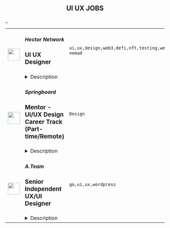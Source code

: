 <div align="center"><h2>UI UX JOBS</h2></div><table><tr>
                <td width="100" height="100" rowspan="2">
                    <img src="https://remoteok.com/assets/img/jobs/8f55d9333898e15da56ca9908c7400301666336520.png" width="38px" height="auto">
                </td>
                <td width="300">
                    <h5>Hector Network</h5>
                    <h3>UI UX Designer</h3>
                </td>
                <td width="300">
                    <code>ui,ux,design,web3,defi,nft,testing,web,animation,html,digital nomad</code>
                </td>
                <td width="200">
                <text>3 days ago</text>
                </td>
                <td width="100" rowspan="2">
                <a href="https://remoteOK.com/remote-jobs/remote-ui-ux-designer-hector-network-136427" align="right" target="_blank">Apply</a>
                </td>
            </tr>
            <tr>
                <td colspan="3">
                <details><summary>Description</summary>
                <p><strong>About the company </strong></p>
<p><u><a href="http://hector.network" rel="noopener noreferrer nofollow">Hector Network i</a></u>s an expansive decentralized ecosystem run by a utility token, HEC, and complemented by the TOR stablecoin. The company is committed to developing the future of <strong>web3</strong> by pioneering decentralized offerings ranging from Tokenomics, <strong>NFT</strong> collections, and marketplace to launchpad and<strong> Defi Metaverse</strong>. <br><br>Our mission is to bring mass adoption of blockchain technology to life by lowering the barrier to entry and making <strong>crosschain</strong> expansion happen. <br><br></p>
<p>Hector Network is a growing project with big ambitions and an incredible team of passionate innovators. <strong><em>As such, we are looking for a very driven and passionate UI designer who thrives in a fast-paced environment to work together with the team on many exciting sub-brands.</em></strong><br><br>In that role, youâll be working closely with the Head of UI,external design, and development teams to help them easily make functional Web3 dApps and other sub-projects visually stunning and instantly attractive. Your focus will be on different sub-projects such as Dex, Institute, NFT marketplace, library, Metaverse, and many more. <br><br></p>
<p>In addition to that, you'll be working on website design, digital campaigns, and promotional materials.</p>
<p><strong>The ideal candidate</strong> has design ingenuity, a sense of art, user empathy, curiosity, with the ability to understand development structure and at least basic web development. You will help us bridge the gap between new users who are not familiar with the crypto/NFT/DeFi space and existing users who are well acquainted with such technologies.</p>
<p><strong>Hereâs what youâll be doing</strong></p>
<ul>
<li>Designing and iterating the user interface elements of our sub-projects to effectively communicate interaction and design ideas</li>
<li>Creating well-crafted, high-fidelity UI mockups,interfaces,visuals and components</li>
<li>Improving design systems </li>
<li>Creating clear and attractive interface assets such as buttons, icons, widgets, diagrams, illustrations and infographics</li>
<li>Conducting layout adjustments based on changing requirements and user feedback</li>
<li>Refining design through rigorous testing in order to ensure improvement and optimization</li>
<li>Keeping your understanding and knowledge up to date with the latest UI trends, techniques, and technologies</li>
</ul>
<p><strong>Desired skills and experiences</strong></p>
<ul>
<li>Strong visual portfolio demonstrating conceptual thinking and problem solving</li>
<li>At least 2 years of  UI experience</li>
<li>Confident in Figma</li>
<li>Confident in Adobe Suite (or similar graphics software)</li>
<li> Knowledge of Interaction Design and Graphic Design principles</li>
<li>Understanding of culture and trends in design and UI best practices</li>
<li>Visual Communication skills and ability to envision and translate complex information into functional content/layouts</li>
<li>The ability to deconstruct Functional / Non Functional Requirements into a UX driven application</li>
<li>UI animation is a plus</li>
<li>CSS3 / HTML 5 is aplus</li>
<li>Experience with confluence is a plus</li>
<li>Previous experience with Web 3 projects or desire to develop your career in that space is a big plus</li>
</ul>
<p><strong>Why working with us</strong></p>
<ul>
<li>Exciting opportunity to join a top Web3 project on a Fantom network</li>
<li>Amazing chance for you career movement into the revolutionary and innovative space</li>
<li>Competitive salary</li>
<li>The environment of creativity, flexibility and freedom</li>
<li>Global Connections in the Web3 space </li>
<li>Working in environment where ideas and opinions are valued and encouraged </li>
<li>Talented and supportive team</li>
<li>Flexible Hours </li>
<li>Youâll learn a looot</li>
</ul>
<p></p>
<p><em>  We are </em><em>going full steam ahead! </em><br><em>  Come join us!!!</em></p>
<p></p><br/><br/>Please mention the word **LUSH** and tag RMzQuMjAwLjI0Ni4yNTM= when applying to show you read the job post completely (#RMzQuMjAwLjI0Ni4yNTM=). This is a beta feature to avoid spam applicants. Companies can search these words to find applicants that read this and see they're human.
                </details>
                </td>
            </tr>,<tr>
                <td width="100" height="100" rowspan="2">
                    <img src="https://weworkremotely.com/assets/IsotypeV2-1ebe3dd57673f3e8d02b7490bc0faaef55d6a95d3a4aaf17298bd3ed503ae7fe.svg" width="38px" height="auto">
                </td>
                <td width="300">
                    <h5>Springboard</h5>
                    <h3> Mentor - UI/UX Design Career Track (Part-time/Remote)</h3>
                </td>
                <td width="300">
                    <code>Design</code>
                </td>
                <td width="200">
                <text>242 days ago</text>
                </td>
                <td width="100" rowspan="2">
                <a href="https://weworkremotely.com/remote-jobs/springboard-mentor-ui-ux-design-career-track-part-time-remote" align="right" target="_blank">Apply</a>
                </td>
            </tr>
            <tr>
                <td colspan="3">
                <details><summary>Description</summary>
                

<p>
  <strong>Headquarters:</strong> San Francisco, CA
    <br /><strong>URL:</strong> <a href="https://www.springboard.com/">https://www.springboard.com/</a>
</p>

<div><strong>The Company </strong></div><div> </div><div>At Springboard, we’re on a mission to bridge the world’s skills gap, offering transformative online education in data science, UI/UX design, machine learning, and coding. Our courses may be tech-enabled, but we're ultimately human-centric: each student taps into a vast community throughout their time with us, engaging with fellow students, industry-expert mentors, student advisors, and career coaches, the goal of which is to successfully transition students into their dream job. Through this hybrid approach, we’ve helped thousands of learners revamp their careers and, by extension, their lives, with hundreds of top-notch job offers received every year and a near-perfect placement rate for our program graduates.</div><div>
<br><strong>The Opportunity</strong>
</div><div> </div><div>Springboard runs an online, self-paced UI/UX Design Career Track in which participants learn with the help of a curated curriculum and 1-1 guidance from an expert mentor. Our mentor community is the biggest strength of our programs with a Net Promoter Score rated as world class.</div><div> </div><div>If you are as passionate about mentoring as you are about UX and UI, and can give a few hours per week in return for an honorarium, we would love to hear from you.</div><div> </div><div><strong>What does mentoring mean at Springboard?</strong></div><div> </div><div>Mentoring encompasses many levels of support at Springboard. We believe in giving a personalized approach to mentoring students. What this looks like is grading student deliverables on a weekly basis, offering detailed feedback, teaching/modeling concepts that are challenging for students, and/or giving them career pointers about the industry. Depending on your mentees you’ll lean on a teaching approach, being a motivator, advisor, or you may have high level conversions to guide them throughout the course. A mix of diverse students, skills, and abilities offers opportunities to renew your skills or take your skills to the next level. Mentors have said it’s a rewarding opportunity to grow professionally and make a lasting impact. </div><div> </div><div>Please reach out to us with any questions at mentorrecruiting@springboard.com :-)</div><div> </div><div><strong>The Program:</strong></div><ul>
<li>Completely online</li>
<li>Self-paced</li>
<li>Students become proficient in UI/UX with the help of a curated online curriculum, an industry design project, and project-based deliverables</li>
<li>Coursework is made up of 700+ hour expert-curated curriculum</li>
<li>On average, students finish in 9 months</li>
<li>Students are working professionals from all over the world, dedicated to switching careers into UI/UX Design</li>
<li>Students have a weekly 30-minute checkin with their mentor to discuss questions, projects, and career advice!</li>
<li>Students communicate with mentors outside of calls on an as-needed basis to support learning and career objectives</li>
</ul><div><strong>You:</strong></div><ul>
<li>Are as passionate about teaching design as about design itself</li>
<li>Are proficient in the topics covered in our<a href="https://www.springboard.com/workshops/ui-ux-design-career-track/"> UI/UX Design Career Track</a> (we are looking for designers who have equal experience in UI and UX)</li>
<li>Have at least 3 years of relevant work experience, and a high quality  portfolio to showcasing your UI and UX skills</li>
<li>Are available for weekly, 30-minute video check-ins for each student to help them set and achieve learning goals, provide feedback, and help them move towards getting a job</li>
<li>Are able to utilize Zoom for the 30-minute calls with students</li>
<li>Are available outside of weekly calls for each student to review projects and answer questions as needed</li>
<li>Have experience critiquing work, in particular giving meaningful feedback on visual/UI design, and be able to think on your feet quickly</li>
<li>Are empathetic and have excellent communication skills</li>
</ul><div><strong>Benefits:</strong></div><ul>
<li>Membership in a rich community of expert mentors from great companies like AirBnB, Uber, Google, and Pivotal</li>
<li>Change the lives of students in our program</li>
<li>Help us revolutionize online education!</li>
<li>Receive a monthly per-student honorarium</li>
<li>Work at your convenience</li>
</ul><div>
<em>We are an equal opportunity employer and value diversity at our company. We welcome applications from all backgrounds, and do not discriminate on the basis of race, religion, national origin, gender, sexual orientation, age, marital status, veteran status, or disability status.<br></em> </div><div><strong>California Privacy Rights Notice for Job Applicants</strong></div><div>Under the California Consumer Privacy Act (“CCPA”), Springboard is required to inform California residents who are job applicants about the categories of personal information we collect about you and the purposes for which we will use this information. This <a href="https://www.springboard.com/archeio/download/841f959e9c964e93a87abe993316cc1f/">notice</a> contains disclosures required by the CCPA and applies only to personal information that is subject to the CCPA.</div>

<p><strong>To apply:</strong> <a href="https://weworkremotely.com/remote-jobs/springboard-mentor-ui-ux-design-career-track-part-time-remote">https://weworkremotely.com/remote-jobs/springboard-mentor-ui-ux-design-career-track-part-time-remote</a></p>

                </details>
                </td>
            </tr>,<tr>
                <td width="100" height="100" rowspan="2">
                    <img src="https://remotive.com/job/1428597/logo" width="38px" height="auto">
                </td>
                <td width="300">
                    <h5>Konnected</h5>
                    <h3>Graphic & UX/UI Designer</h3>
                </td>
                <td width="300">
                    <code>ADS,marketing,mobile,sales</code>
                </td>
                <td width="200">
                <text>1 days ago</text>
                </td>
                <td width="100" rowspan="2">
                <a href="https://remotive.com/remote-jobs/design/graphic-ux-ui-designer-1428597" align="right" target="_blank">Apply</a>
                </td>
            </tr>
            <tr>
                <td colspan="3">
                <details><summary>Description</summary>
                <p style="min-height: 1.5em;"><strong>Konnected's mission is to put homeowners back into control of their home alarm system and make a smart home easy, accessible, and affordable. We're looking for a talented designer with a passion for smart home and eye for usability, branding and graphic design to level up our public and user facing websites, apps, and marketing.</strong></p>
<p style="min-height: 1.5em;">As our first full time design hire, you'll work across our marketing/sales and product R&amp;D teams to deliver a functional, crisp, and visually appealing user experiences to our users across our mobile apps, e-commerce apps, website, and e-commerce channels. You'll be expected to do a lot, juggling projects on different ends of the design spectrum, from mobile app UX mockups to lifestyle/product images and ads and everything in-between.</p>
<p style="min-height: 1.5em;">Your passion for on-screen user experience design and your proficiency with brand design, UX/UI, and making technology simple allows you to own Konnected's brand from concept to implementation working closely with our content team and developers.</p>
<p style="min-height: 1.5em;"><strong>What you'll do:</strong></p>
<ul style="min-height: 1.5em;">
<li>
<p style="min-height: 1.5em;">Lead and manage visual design of all creative to maintain brand consistency.</p>
</li>
<li>
<p style="min-height: 1.5em;">Analyze current and emerging design/consumer trends and articulate ideas to ensure our brands stand apart from competition</p>
</li>
<li>
<p style="min-height: 1.5em;">Create and manage the visual identity of the brand and maintain consistency of visual guidelines, photo and video standards, and brand voice across various platforms.</p>
</li>
<li>
<p style="min-height: 1.5em;">Design and implement beautiful and functional experiences in Konnected's custom developed mobile app.</p>
</li>
<li>
<p style="min-height: 1.5em;">Develop creative concepts for landing pages, product pages, interactive features, and e-commerce interactions on Konnected's Shopify based e-commerce platform.</p>
</li>
<li>
<p style="min-height: 1.5em;">Push creative boundaries by constantly pursuing new concepts and approaches, bringing new ideas to the table.</p>
</li>
<li>
<p style="min-height: 1.5em;">Work in very close collaboration with software engineers, content creators, and marketers to make functional designs work and look beautiful.</p>
</li>
</ul>
<p style="min-height: 1.5em;"><strong>What you'll bring:</strong></p>
<ul style="min-height: 1.5em;">
<li>
<p style="min-height: 1.5em;">3+ years of experience designing either in-house or for an agency </p>
</li>
<li>
<p style="min-height: 1.5em;">A solid digital design portfolio and a passion for beautiful, simple, and tech-forward user interface and user experience design.</p>
</li>
<li>
<p style="min-height: 1.5em;">A hands on approach as you develop your team and act as an individual contributor</p>
</li>
<li>
<p style="min-height: 1.5em;">Expert proficiency in Adobe Creative Suite and similar tools</p>
</li>
<li>
<p style="min-height: 1.5em;">Proficient in Figma and designing for web &amp; responsive mobile</p>
</li>
<li>
<p style="min-height: 1.5em;">Top tier problem solving, motivation, communication and creativity when working in a remote team.</p>
</li>
<li>
<p style="min-height: 1.5em;">Passion for home automation, security, and openness.</p>
</li>
</ul>
<p style="min-height: 1.5em;"><strong>Extremely nice to have:</strong></p>
<ul style="min-height: 1.5em;">
<li>
<p style="min-height: 1.5em;">Experience in consumer electronics, home automation, or a similar field</p>
</li>
<li>
<p style="min-height: 1.5em;">Experience with technology brands</p>
</li>
<li>
<p style="min-height: 1.5em;">Experience working in a startup</p>
</li>
<li>
<p style="min-height: 1.5em;">Experience producing or editing photography and/or video content </p>
</li>
</ul>
<p style="min-height: 1.5em;"><strong>What you'll get:</strong></p>
<ul style="min-height: 1.5em;">
<li>
<p style="min-height: 1.5em;">Competitive salary</p>
</li>
<li>
<p style="min-height: 1.5em;">Company stock options</p>
</li>
<li>
<p style="min-height: 1.5em;">Laptop, widescreen and software tools</p>
</li>
<li>
<p style="min-height: 1.5em;">Participation in company retirement plan (subject to eligibility)</p>
</li>
<li>
<p style="min-height: 1.5em;">Health/insurance benefits (varies by country)</p>
</li>
<li>
<p style="min-height: 1.5em;">Opportunity to travel for trade shows, events, or company summits</p>
</li>
<li>
<p style="min-height: 1.5em;">Free Konnected products!</p>
</li>
</ul>
<p style="min-height: 1.5em;"><strong>This is a fully-remote compatible role.</strong> Konnected is based in Orlando, Florida but we have team members and contributors all over the world. We're open to candidates from anywhere that are a great fit. Slight preference may be given to central Florida based candidates.</p>
<p style="min-height: 1.5em;">Salary and benefits vary depending on your skill, experience and location.</p>
<p style="min-height: 1.5em;">Job descriptions are difficult to interpret. We understand you might not tick all of the boxes above. The truth is, we don't either. If you feel excited about our upcoming challenges, we encourage you to apply anyway and tell us why you'd be a great fit.</p>
<img src="https://remotive.com/job/track/1428597/blank.gif?source=public_api" alt=""/>
                </details>
                </td>
            </tr>,<tr>
                <td width="100" height="100" rowspan="2">
                    <img src="https://remotive.com/job/986276/logo" width="38px" height="auto">
                </td>
                <td width="300">
                    <h5>A.Team</h5>
                    <h3>Senior Independent UX/UI Designer</h3>
                </td>
                <td width="300">
                    <code>go,ui,ux,wordpress</code>
                </td>
                <td width="200">
                <text>14 days ago</text>
                </td>
                <td width="100" rowspan="2">
                <a href="https://remotive.com/remote-jobs/design/senior-independent-ux-ui-designer-986276" align="right" target="_blank">Apply</a>
                </td>
            </tr>
            <tr>
                <td colspan="3">
                <details><summary>Description</summary>
                <p style="text-size-adjust: 100%; overflow-wrap: break-word;"><a href="https://build.a.team/remotivedesignerreferral" rel="nofollow">A·Team</a> is a VC-backed, stealth, application-only home on the internet for Senior Independent UX/UI Designers (along with developers &amp; product managers) to team up with hand-picked, high-growth companies on their next big thing. </p>
<p style="text-size-adjust: 100%; overflow-wrap: break-word;">After talking with hundreds of independent engineers, designers, and product folks, we heard over and over that finding vetted, high-quality, consistent clients is hard, and projects are often too small to be rewarding. A·Team matches small teams of the most talented builders in the world with companies backed by a16z, YC, Softbank, General Catalyst, etc. on a contract basis for many of their most important initiatives. We quietly launched in May 2020, and have helped A·Teamers earn $11.4+ million since.</p>
<p dir="ltr" style="margin-top: 12pt; margin-bottom: 12pt; line-height: 1.38;"><span style="font-variant-numeric: normal; font-variant-east-asian: normal; vertical-align: baseline;"><em>As part of A·Team, you can expect:</em></span></p>
<ul style="padding-inline-start: 48px;">
<li><span style="font-weight: 600; color: #000000; letter-spacing: 0.75px;">High-paying, meaningful missions with the most audacious companies</span> sent your way; generally $110-$190/hr, with vetted, fascinating clients doing work that matters. We're picky about who we partner with; new clients only come in via trusted referral. We've worked with Lyft, McGraw Hill, ClearCo, irl.com, the former CEO of Waze, the leading vaccine production software, several new unicorns we can't say here, and dozens of startups backed by a16z/YC/Softbank/etc.</li>
<li><span style="font-weight: 600; color: #000000; letter-spacing: 0.75px;">Work alongside friends old &amp; new: </span>our niche is small/diverse product teams, since clients with larger budgets and higher-impact work tell us they want teams, not individuals. Of course, we keep friends together whenever we can.</li>
<li><span style="font-weight: 600; color: #000000; letter-spacing: 0.75px;">Full autonomy:</span> say "no" to things that don't excite you. The most talented builders often juggle a few things at once, so there's never pressure to join an A·Team mission if you don't have the bandwidth. If we're no longer a fit, it's easy to leave or pause too. </li>
<li><span style="font-weight: 600; color: #000000; letter-spacing: 0.75px;">Small, curated, off-the-record gatherings:</span> for conversations hard to have elsewhere. Long-term, we're creating micro-communities for the world's top builders to become friends around the things they care about.</li>
<li><span style="font-weight: 600; color: #000000; letter-spacing: 0.75px;">Keep 100% of what you earn: </span>if you charge $130/hr, you get $130/hr. A·Team makes money by charging a small, flat, transparent platform fee on <em>top</em> of your rate.</li>
</ul>
<p dir="ltr" style="margin-top: 12pt; margin-bottom: 12pt; line-height: 1.38;"><span style="font-variant-numeric: normal; font-variant-east-asian: normal; vertical-align: baseline;"><span style="font-weight: 600; color: #000000; letter-spacing: 0.75px;">How to apply:</span></span></p>
<p dir="ltr" style="margin-top: 12pt; margin-bottom: 12pt; line-height: 1.38;"><span style="font-variant-numeric: normal; font-variant-east-asian: normal; vertical-align: baseline;">Go here: <a href="https://build.a.team/remotivedesignerreferral" rel="nofollow">https://build.a.team/remotivedesignerreferral</a> + mention Remotive. </span>No resume or cover letter needed; we respect your time so the application is short. We're also much more interested in seeing what you've made, and excited to chat more if there’s a fit.</p>
<p dir="ltr" style="margin-top: 12pt; margin-bottom: 12pt; line-height: 1.38;"><span style="font-variant-numeric: normal; font-variant-east-asian: normal; vertical-align: baseline;"><span style="font-weight: 600; color: #000000; letter-spacing: 0.75px;">What you’ll do:</span></span></p>
<ul style="padding-inline-start: 48px;">
<li dir="ltr" style="list-style-type: disc; font-variant-numeric: normal; font-variant-east-asian: normal; vertical-align: baseline;">
<p dir="ltr" style="margin-top: 12pt; margin-bottom: 0pt; line-height: 1.38;"><span style="font-variant-numeric: normal; font-variant-east-asian: normal; vertical-align: baseline;">Once part of A.Team, you’ll regularly be invited to impactful missions that match your interests, which you can accept or decline. Take your pick from early-stage incubations with world-class founders, to fast-growing super-funded companies, to old school non-tech incumbents looking to build as a tech giant would</span></p>
</li>
<li dir="ltr" style="list-style-type: disc; font-variant-numeric: normal; font-variant-east-asian: normal; vertical-align: baseline;">
<p dir="ltr" style="margin-top: 0pt; margin-bottom: 0pt; line-height: 1.38;"><span style="font-variant-numeric: normal; font-variant-east-asian: normal; vertical-align: baseline;">Missions usually involve building an ambitious piece of software from 0 to 1 as part of a small 3-4 person team. </span></p>
</li>
<li dir="ltr" style="list-style-type: disc; font-variant-numeric: normal; font-variant-east-asian: normal; vertical-align: baseline;">
<p dir="ltr" style="margin-top: 0pt; margin-bottom: 12pt; line-height: 1.38;"><span style="font-variant-numeric: normal; font-variant-east-asian: normal; vertical-align: baseline;">You’ll be paid to scope it out, give the client options, guide strategy, and execute on the selected solution. Sometimes the client has a clear vision, sometimes not; which is why A.Team builders tend to be senior folks who can work together to find the right direction. </span></p>
</li>
</ul>
<p dir="ltr" style="margin-top: 12pt; margin-bottom: 12pt; line-height: 1.38;"><span style="font-weight: 600; color: #000000; letter-spacing: 0.75px;"><span style="font-variant-numeric: normal; font-variant-east-asian: normal; vertical-align: baseline;">Who A</span><span style="font-variant-numeric: normal; font-variant-east-asian: normal; vertical-align: baseline;">·</span><span style="font-variant-numeric: normal; font-variant-east-asian: normal; vertical-align: baseline;">Team is for:</span></span></p>
<ul style="padding-inline-start: 48px;">
<li dir="ltr" style="list-style-type: disc; font-variant-numeric: normal; font-variant-east-asian: normal; vertical-align: baseline;">
<p dir="ltr" style="margin-top: 12pt; margin-bottom: 0pt; line-height: 1.38;"><span style="font-variant-numeric: normal; font-variant-east-asian: normal; vertical-align: baseline;">Senior UX/UI Designers who left large companies and high-growth startups to pursue their craft with autonomy.</span></p>
</li>
<li dir="ltr" style="list-style-type: disc; font-variant-numeric: normal; font-variant-east-asian: normal; vertical-align: baseline;">
<p dir="ltr" style="margin-top: 0pt; margin-bottom: 0pt; line-height: 1.38;"><span style="font-variant-numeric: normal; font-variant-east-asian: normal; vertical-align: baseline;">Those who prefer consistent contract work over a full-time role, who want to create a variety of new products alongside other top-tier builders.</span></p>
</li>
<li dir="ltr" style="list-style-type: disc; font-variant-numeric: normal; font-variant-east-asian: normal; vertical-align: baseline;">
<p dir="ltr" style="margin-top: 0pt; margin-bottom: 12pt; line-height: 1.38;"><span style="font-variant-numeric: normal; font-variant-east-asian: normal; vertical-align: baseline;">The majority of A.Teamers spend most of their time doing independent work, but a sizeable percentage are either employed full-time (but testing out client work), bootstrapping a side project, or looking for their next big thing</span></p>
</li>
</ul>
<p dir="ltr" style="margin-top: 12pt; margin-bottom: 12pt; line-height: 1.38;"><span style="font-weight: 600; color: #000000; letter-spacing: 0.75px;"><span style="font-variant-numeric: normal; font-variant-east-asian: normal; vertical-align: baseline;">Who A</span><span style="font-variant-numeric: normal; font-variant-east-asian: normal; vertical-align: baseline;">·</span><span style="font-variant-numeric: normal; font-variant-east-asian: normal; vertical-align: baseline;">Team is </span><span style="font-variant-numeric: normal; font-variant-east-asian: normal; vertical-align: baseline;">not</span><span style="font-variant-numeric: normal; font-variant-east-asian: normal; vertical-align: baseline;"> for:</span></span></p>
<ul style="padding-inline-start: 48px;">
<li dir="ltr" style="list-style-type: disc; font-variant-numeric: normal; font-variant-east-asian: normal; vertical-align: baseline;">
<p dir="ltr" style="margin-top: 12pt; margin-bottom: 0pt; line-height: 1.38;"><span style="font-variant-numeric: normal; font-variant-east-asian: normal; vertical-align: baseline;">People looking for small gigs</span></p>
</li>
<li dir="ltr" style="list-style-type: disc; font-variant-numeric: normal; font-variant-east-asian: normal; vertical-align: baseline;">
<p dir="ltr" style="margin-top: 0pt; margin-bottom: 0pt; line-height: 1.38;"><span style="font-variant-numeric: normal; font-variant-east-asian: normal; vertical-align: baseline;">Folks looking to build simple wordpress/wix/squarespace-style websites</span></p>
</li>
<li dir="ltr" style="list-style-type: disc; font-variant-numeric: normal; font-variant-east-asian: normal; vertical-align: baseline;">
<p dir="ltr" style="margin-top: 0pt; margin-bottom: 12pt; line-height: 1.38;"><span style="font-variant-numeric: normal; font-variant-east-asian: normal; vertical-align: baseline;">Those still early in their careers and recent university/bootcamp grads (at least not yet)</span></p>
</li>
</ul>
<p dir="ltr" style="margin-top: 12pt; margin-bottom: 12pt; line-height: 1.38;"><span style="font-variant-numeric: normal; font-variant-east-asian: normal; vertical-align: baseline;"><span style="font-weight: 600; color: #000000; letter-spacing: 0.75px;">Our long-term vision:</span></span></p>
<p dir="ltr" style="margin-top: 12pt; margin-bottom: 12pt; line-height: 1.38;"><span style="font-variant-numeric: normal; font-variant-east-asian: normal; vertical-align: baseline;"><a href="https://build.a.team/remotivedesignerreferral" rel="nofollow">A·Team</a> is a new type of company for a new kind of independent software builder. We call them "unhirables": people who traditional companies couldn’t hire full-time even if they wanted to, but who want to do their most meaningful work with their favorite people in small, autonomous, distributed expert teams. </span></p>
<p dir="ltr" style="margin-top: 12pt; margin-bottom: 12pt; line-height: 1.38;"><span style="font-variant-numeric: normal; font-variant-east-asian: normal; vertical-align: baseline;">To help us secure amazing missions, we raised $5 million+ (not public, yet) from NFX, Village Global, and Box Group, along with the former CEO of Upwork, the founders of Fiverr and Lemonade, Apple's Global Head of Recruiting, YC Partner Aaron Harris, Wharton's Adam Grant, and Duke's Dan Ariely.</span></p>
<img src="https://remotive.com/job/track/986276/blank.gif?source=public_api" alt=""/>
                </details>
                </td>
            </tr></table>
